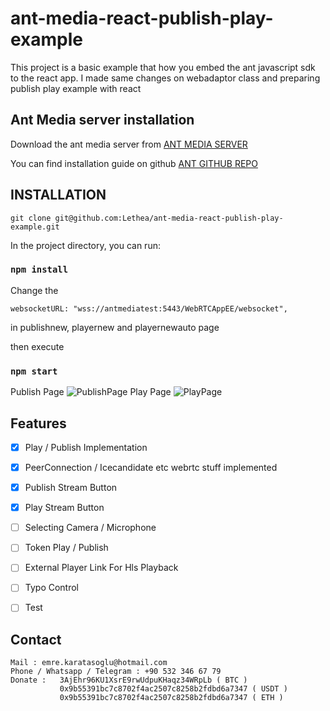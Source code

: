 # ant-media-react-publish-play-example

This project is a basic example that how you embed the ant javascript sdk to the react app.
I made same changes on webadaptor class and preparing publish play example with react

Ant Media server installation
---------------------------------
Download the ant media server from [ANT MEDIA SERVER]

You can find installation guide on github [ANT GITHUB REPO]

INSTALLATION
---------------------------------
```
git clone git@github.com:Lethea/ant-media-react-publish-play-example.git
```

In the project directory, you can run:

### `npm install`

Change the

```
websocketURL: "wss://antmediatest:5443/WebRTCAppEE/websocket",
```
in publishnew, playernew and playernewauto page

then execute

### `npm start`
Publish Page
![PublishPage](https://image.prntscr.com/image/SONAAu0FRnaiuJcVYpyqig.png)
Play Page
![PlayPage](https://image.prntscr.com/image/zxLxDCQPSLyzS27SnUfxHQ.png)


Features
-------------
- [x] Play / Publish Implementation
- [x] PeerConnection / Icecandidate etc webrtc stuff implemented
- [x] Publish Stream Button 
- [x] Play Stream Button 
- [ ] Selecting Camera / Microphone
- [ ] Token Play / Publish
- [ ] External Player Link For Hls Playback
- [ ] Typo Control
- [ ] Test


Contact
------------
````
Mail : emre.karatasoglu@hotmail.com
Phone / Whatsapp / Telegram : +90 532 346 67 79
Donate :   3AjEhr96KU1XsrE9rwUdpuKHaqz34WRpLb ( BTC )
           0x9b55391bc7c8702f4ac2507c8258b2fdbd6a7347 ( USDT ) 
           0x9b55391bc7c8702f4ac2507c8258b2fdbd6a7347 ( ETH ) 
````


[ANT GITHUB REPO]:https://github.com/ant-media/Ant-Media-Server
[ANT MEDIA SERVER]:https://antmedia.io/